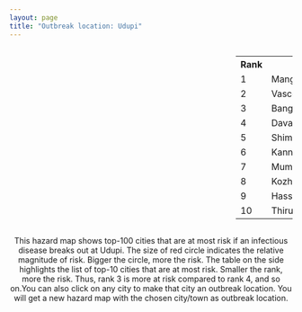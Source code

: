 ```yaml
---
layout: page
title: "Outbreak location: Udupi"
---
```

<div style="width: 100%; overflow: auto;">
<div style="width: 75%; float: left;">
<div id="mapid">
<script src="https://buda-magenta.github.io/hazard_map/load_map.js"></script>

<script>
var marker_outbreak = L.marker([13.341917, 74.747323],{"autoPan": true}).addTo(map); marker_outbreak.bindTooltip("Udupi").openTooltip();

var circle_1 = L.circle([12.869810, 74.843008], {"pane": "markerPane", "color": "red", "fill": true, "fillOpacity": 0.2, "fillRule": "evenodd", "lineCap": "round", "lineJoin": "round", "opacity": 1.0, "radius": 106368, "stroke": true, "weight": 3}).addTo(map);
circle_1.bindTooltip("Mangalore<br>rank: 1<br>hazard index: 0.106369")
circle_1.bindPopup('<a href="https://buda-magenta.github.io/hazard_map/Mangalore">Mangalore</a>')

var circle_2 = L.circle([15.398403, 73.812918], {"pane": "markerPane", "color": "red", "fill": true, "fillOpacity": 0.2, "fillRule": "evenodd", "lineCap": "round", "lineJoin": "round", "opacity": 1.0, "radius": 92304, "stroke": true, "weight": 3}).addTo(map);
circle_2.bindTooltip("Vasco Da Gama<br>rank: 2<br>hazard index: 0.092305")
circle_2.bindPopup('<a href="https://buda-magenta.github.io/hazard_map/Vasco_Da_Gama">Vasco Da Gama</a>')

var circle_3 = L.circle([12.979120, 77.591300], {"pane": "markerPane", "color": "red", "fill": true, "fillOpacity": 0.2, "fillRule": "evenodd", "lineCap": "round", "lineJoin": "round", "opacity": 1.0, "radius": 37583, "stroke": true, "weight": 3}).addTo(map);
circle_3.bindTooltip("Bangalore<br>rank: 3<br>hazard index: 0.037583")
circle_3.bindPopup('<a href="https://buda-magenta.github.io/hazard_map/Bangalore">Bangalore</a>')

var circle_4 = L.circle([14.466127, 75.920636], {"pane": "markerPane", "color": "red", "fill": true, "fillOpacity": 0.2, "fillRule": "evenodd", "lineCap": "round", "lineJoin": "round", "opacity": 1.0, "radius": 29914, "stroke": true, "weight": 3}).addTo(map);
circle_4.bindTooltip("Davanagere<br>rank: 4<br>hazard index: 0.029915")
circle_4.bindPopup('<a href="https://buda-magenta.github.io/hazard_map/Davanagere">Davanagere</a>')

var circle_5 = L.circle([13.932609, 75.574978], {"pane": "markerPane", "color": "red", "fill": true, "fillOpacity": 0.2, "fillRule": "evenodd", "lineCap": "round", "lineJoin": "round", "opacity": 1.0, "radius": 22166, "stroke": true, "weight": 3}).addTo(map);
circle_5.bindTooltip("Shimoga<br>rank: 5<br>hazard index: 0.022167")
circle_5.bindPopup('<a href="https://buda-magenta.github.io/hazard_map/Shimoga">Shimoga</a>')

var circle_6 = L.circle([11.876225, 75.373804], {"pane": "markerPane", "color": "red", "fill": true, "fillOpacity": 0.2, "fillRule": "evenodd", "lineCap": "round", "lineJoin": "round", "opacity": 1.0, "radius": 15949, "stroke": true, "weight": 3}).addTo(map);
circle_6.bindTooltip("Kannur<br>rank: 6<br>hazard index: 0.015950")
circle_6.bindPopup('<a href="https://buda-magenta.github.io/hazard_map/Kannur">Kannur</a>')

var circle_7 = L.circle([19.075990, 72.877393], {"pane": "markerPane", "color": "red", "fill": true, "fillOpacity": 0.2, "fillRule": "evenodd", "lineCap": "round", "lineJoin": "round", "opacity": 1.0, "radius": 12762, "stroke": true, "weight": 3}).addTo(map);
circle_7.bindTooltip("Mumbai<br>rank: 7<br>hazard index: 0.012762")
circle_7.bindPopup('<a href="https://buda-magenta.github.io/hazard_map/Mumbai">Mumbai</a>')

var circle_8 = L.circle([11.258608, 75.778874], {"pane": "markerPane", "color": "red", "fill": true, "fillOpacity": 0.2, "fillRule": "evenodd", "lineCap": "round", "lineJoin": "round", "opacity": 1.0, "radius": 10168, "stroke": true, "weight": 3}).addTo(map);
circle_8.bindTooltip("Kozhikode<br>rank: 8<br>hazard index: 0.010168")
circle_8.bindPopup('<a href="https://buda-magenta.github.io/hazard_map/Kozhikode">Kozhikode</a>')

var circle_9 = L.circle([13.007082, 76.099270], {"pane": "markerPane", "color": "red", "fill": true, "fillOpacity": 0.2, "fillRule": "evenodd", "lineCap": "round", "lineJoin": "round", "opacity": 1.0, "radius": 9789, "stroke": true, "weight": 3}).addTo(map);
circle_9.bindTooltip("Hassan<br>rank: 9<br>hazard index: 0.009790")
circle_9.bindPopup('<a href="https://buda-magenta.github.io/hazard_map/Hassan">Hassan</a>')

var circle_10 = L.circle([8.576971, 77.050125], {"pane": "markerPane", "color": "red", "fill": true, "fillOpacity": 0.2, "fillRule": "evenodd", "lineCap": "round", "lineJoin": "round", "opacity": 1.0, "radius": 9612, "stroke": true, "weight": 3}).addTo(map);
circle_10.bindTooltip("Thiruvananthapuram<br>rank: 10<br>hazard index: 0.009612")
circle_10.bindPopup('<a href="https://buda-magenta.github.io/hazard_map/Thiruvananthapuram">Thiruvananthapuram</a>')

var circle_11 = L.circle([10.525626, 76.213254], {"pane": "markerPane", "color": "red", "fill": true, "fillOpacity": 0.2, "fillRule": "evenodd", "lineCap": "round", "lineJoin": "round", "opacity": 1.0, "radius": 7316, "stroke": true, "weight": 3}).addTo(map);
circle_11.bindTooltip("Thrissur<br>rank: 11<br>hazard index: 0.007316")
circle_11.bindPopup('<a href="https://buda-magenta.github.io/hazard_map/Thrissur">Thrissur</a>')

var circle_12 = L.circle([28.651718, 77.221939], {"pane": "markerPane", "color": "red", "fill": true, "fillOpacity": 0.2, "fillRule": "evenodd", "lineCap": "round", "lineJoin": "round", "opacity": 1.0, "radius": 5145, "stroke": true, "weight": 3}).addTo(map);
circle_12.bindTooltip("Delhi<br>rank: 12<br>hazard index: 0.005145")
circle_12.bindPopup('<a href="https://buda-magenta.github.io/hazard_map/Delhi">Delhi</a>')

var circle_13 = L.circle([13.340077, 77.100621], {"pane": "markerPane", "color": "red", "fill": true, "fillOpacity": 0.2, "fillRule": "evenodd", "lineCap": "round", "lineJoin": "round", "opacity": 1.0, "radius": 4982, "stroke": true, "weight": 3}).addTo(map);
circle_13.bindTooltip("Tumkur<br>rank: 13<br>hazard index: 0.004983")
circle_13.bindPopup('<a href="https://buda-magenta.github.io/hazard_map/Tumkur">Tumkur</a>')

var circle_14 = L.circle([8.887951, 76.595501], {"pane": "markerPane", "color": "red", "fill": true, "fillOpacity": 0.2, "fillRule": "evenodd", "lineCap": "round", "lineJoin": "round", "opacity": 1.0, "radius": 4458, "stroke": true, "weight": 3}).addTo(map);
circle_14.bindTooltip("Kollam<br>rank: 14<br>hazard index: 0.004459")
circle_14.bindPopup('<a href="https://buda-magenta.github.io/hazard_map/Kollam">Kollam</a>')

var circle_15 = L.circle([13.318014, 75.773874], {"pane": "markerPane", "color": "red", "fill": true, "fillOpacity": 0.2, "fillRule": "evenodd", "lineCap": "round", "lineJoin": "round", "opacity": 1.0, "radius": 4046, "stroke": true, "weight": 3}).addTo(map);
circle_15.bindTooltip("Chikmagalur<br>rank: 15<br>hazard index: 0.004046")
circle_15.bindPopup('<a href="https://buda-magenta.github.io/hazard_map/Chikmagalur">Chikmagalur</a>')

var circle_16 = L.circle([14.625888, 75.635724], {"pane": "markerPane", "color": "red", "fill": true, "fillOpacity": 0.2, "fillRule": "evenodd", "lineCap": "round", "lineJoin": "round", "opacity": 1.0, "radius": 3393, "stroke": true, "weight": 3}).addTo(map);
circle_16.bindTooltip("Ranibennur<br>rank: 16<br>hazard index: 0.003393")
circle_16.bindPopup('<a href="https://buda-magenta.github.io/hazard_map/Ranibennur">Ranibennur</a>')

var circle_17 = L.circle([13.083694, 80.270186], {"pane": "markerPane", "color": "red", "fill": true, "fillOpacity": 0.2, "fillRule": "evenodd", "lineCap": "round", "lineJoin": "round", "opacity": 1.0, "radius": 2864, "stroke": true, "weight": 3}).addTo(map);
circle_17.bindTooltip("Chennai<br>rank: 17<br>hazard index: 0.002864")
circle_17.bindPopup('<a href="https://buda-magenta.github.io/hazard_map/Chennai">Chennai</a>')

var circle_18 = L.circle([17.166667, 77.083333], {"pane": "markerPane", "color": "red", "fill": true, "fillOpacity": 0.2, "fillRule": "evenodd", "lineCap": "round", "lineJoin": "round", "opacity": 1.0, "radius": 2271, "stroke": true, "weight": 3}).addTo(map);
circle_18.bindTooltip("Gulbarga<br>rank: 18<br>hazard index: 0.002272")
circle_18.bindPopup('<a href="https://buda-magenta.github.io/hazard_map/Gulbarga">Gulbarga</a>')

var circle_19 = L.circle([15.351838, 75.137985], {"pane": "markerPane", "color": "red", "fill": true, "fillOpacity": 0.2, "fillRule": "evenodd", "lineCap": "round", "lineJoin": "round", "opacity": 1.0, "radius": 2219, "stroke": true, "weight": 3}).addTo(map);
circle_19.bindTooltip("Hubli<br>rank: 19<br>hazard index: 0.002219")
circle_19.bindPopup('<a href="https://buda-magenta.github.io/hazard_map/Hubli">Hubli</a>')

var circle_20 = L.circle([12.305183, 76.655361], {"pane": "markerPane", "color": "red", "fill": true, "fillOpacity": 0.2, "fillRule": "evenodd", "lineCap": "round", "lineJoin": "round", "opacity": 1.0, "radius": 1766, "stroke": true, "weight": 3}).addTo(map);
circle_20.bindTooltip("Mysore<br>rank: 20<br>hazard index: 0.001767")
circle_20.bindPopup('<a href="https://buda-magenta.github.io/hazard_map/Mysore">Mysore</a>')

var circle_21 = L.circle([11.001812, 76.962843], {"pane": "markerPane", "color": "red", "fill": true, "fillOpacity": 0.2, "fillRule": "evenodd", "lineCap": "round", "lineJoin": "round", "opacity": 1.0, "radius": 1635, "stroke": true, "weight": 3}).addTo(map);
circle_21.bindTooltip("Coimbatore<br>rank: 21<br>hazard index: 0.001635")
circle_21.bindPopup('<a href="https://buda-magenta.github.io/hazard_map/Coimbatore">Coimbatore</a>')

var circle_22 = L.circle([9.500665, 76.412414], {"pane": "markerPane", "color": "red", "fill": true, "fillOpacity": 0.2, "fillRule": "evenodd", "lineCap": "round", "lineJoin": "round", "opacity": 1.0, "radius": 1619, "stroke": true, "weight": 3}).addTo(map);
circle_22.bindTooltip("Alappuzha<br>rank: 22<br>hazard index: 0.001619")
circle_22.bindPopup('<a href="https://buda-magenta.github.io/hazard_map/Alappuzha">Alappuzha</a>')

var circle_23 = L.circle([17.388786, 78.461065], {"pane": "markerPane", "color": "red", "fill": true, "fillOpacity": 0.2, "fillRule": "evenodd", "lineCap": "round", "lineJoin": "round", "opacity": 1.0, "radius": 1487, "stroke": true, "weight": 3}).addTo(map);
circle_23.bindTooltip("Hyderabad<br>rank: 23<br>hazard index: 0.001488")
circle_23.bindPopup('<a href="https://buda-magenta.github.io/hazard_map/Hyderabad">Hyderabad</a>')

var circle_24 = L.circle([15.426365, 75.630079], {"pane": "markerPane", "color": "red", "fill": true, "fillOpacity": 0.2, "fillRule": "evenodd", "lineCap": "round", "lineJoin": "round", "opacity": 1.0, "radius": 1096, "stroke": true, "weight": 3}).addTo(map);
circle_24.bindTooltip("Gadag<br>rank: 24<br>hazard index: 0.001097")
circle_24.bindPopup('<a href="https://buda-magenta.github.io/hazard_map/Gadag">Gadag</a>')

var circle_25 = L.circle([18.793568, 80.815939], {"pane": "markerPane", "color": "red", "fill": true, "fillOpacity": 0.2, "fillRule": "evenodd", "lineCap": "round", "lineJoin": "round", "opacity": 1.0, "radius": 1013, "stroke": true, "weight": 3}).addTo(map);
circle_25.bindTooltip("Bijapur<br>rank: 25<br>hazard index: 0.001014")
circle_25.bindPopup('<a href="https://buda-magenta.github.io/hazard_map/Bijapur">Bijapur</a>')

var circle_26 = L.circle([19.194329, 72.970178], {"pane": "markerPane", "color": "red", "fill": true, "fillOpacity": 0.2, "fillRule": "evenodd", "lineCap": "round", "lineJoin": "round", "opacity": 1.0, "radius": 997, "stroke": true, "weight": 3}).addTo(map);
circle_26.bindTooltip("Thane<br>rank: 26<br>hazard index: 0.000998")
circle_26.bindPopup('<a href="https://buda-magenta.github.io/hazard_map/Thane">Thane</a>')

var circle_27 = L.circle([23.021624, 72.579707], {"pane": "markerPane", "color": "red", "fill": true, "fillOpacity": 0.2, "fillRule": "evenodd", "lineCap": "round", "lineJoin": "round", "opacity": 1.0, "radius": 902, "stroke": true, "weight": 3}).addTo(map);
circle_27.bindTooltip("Ahmedabad<br>rank: 27<br>hazard index: 0.000903")
circle_27.bindPopup('<a href="https://buda-magenta.github.io/hazard_map/Ahmedabad">Ahmedabad</a>')

var circle_28 = L.circle([14.226644, 76.400512], {"pane": "markerPane", "color": "red", "fill": true, "fillOpacity": 0.2, "fillRule": "evenodd", "lineCap": "round", "lineJoin": "round", "opacity": 1.0, "radius": 883, "stroke": true, "weight": 3}).addTo(map);
circle_28.bindTooltip("Chitradurga<br>rank: 28<br>hazard index: 0.000883")
circle_28.bindPopup('<a href="https://buda-magenta.github.io/hazard_map/Chitradurga">Chitradurga</a>')

var circle_29 = L.circle([8.188047, 77.429049], {"pane": "markerPane", "color": "red", "fill": true, "fillOpacity": 0.2, "fillRule": "evenodd", "lineCap": "round", "lineJoin": "round", "opacity": 1.0, "radius": 723, "stroke": true, "weight": 3}).addTo(map);
circle_29.bindTooltip("Nagercoil<br>rank: 29<br>hazard index: 0.000724")
circle_29.bindPopup('<a href="https://buda-magenta.github.io/hazard_map/Nagercoil">Nagercoil</a>')

var circle_30 = L.circle([16.185317, 75.696792], {"pane": "markerPane", "color": "red", "fill": true, "fillOpacity": 0.2, "fillRule": "evenodd", "lineCap": "round", "lineJoin": "round", "opacity": 1.0, "radius": 711, "stroke": true, "weight": 3}).addTo(map);
circle_30.bindTooltip("Bagalkot<br>rank: 30<br>hazard index: 0.000711")
circle_30.bindPopup('<a href="https://buda-magenta.github.io/hazard_map/Bagalkot">Bagalkot</a>')

var circle_31 = L.circle([20.166670, 79.172114], {"pane": "markerPane", "color": "red", "fill": true, "fillOpacity": 0.2, "fillRule": "evenodd", "lineCap": "round", "lineJoin": "round", "opacity": 1.0, "radius": 632, "stroke": true, "weight": 3}).addTo(map);
circle_31.bindTooltip("Bhadravati<br>rank: 31<br>hazard index: 0.000633")
circle_31.bindPopup('<a href="https://buda-magenta.github.io/hazard_map/Bhadravati">Bhadravati</a>')

var circle_32 = L.circle([18.521428, 73.854454], {"pane": "markerPane", "color": "red", "fill": true, "fillOpacity": 0.2, "fillRule": "evenodd", "lineCap": "round", "lineJoin": "round", "opacity": 1.0, "radius": 601, "stroke": true, "weight": 3}).addTo(map);
circle_32.bindTooltip("Pune<br>rank: 32<br>hazard index: 0.000601")
circle_32.bindPopup('<a href="https://buda-magenta.github.io/hazard_map/Pune">Pune</a>')

var circle_33 = L.circle([11.664300, 78.146000], {"pane": "markerPane", "color": "red", "fill": true, "fillOpacity": 0.2, "fillRule": "evenodd", "lineCap": "round", "lineJoin": "round", "opacity": 1.0, "radius": 592, "stroke": true, "weight": 3}).addTo(map);
circle_33.bindTooltip("Salem<br>rank: 33<br>hazard index: 0.000593")
circle_33.bindPopup('<a href="https://buda-magenta.github.io/hazard_map/Salem">Salem</a>')

var circle_34 = L.circle([17.849907, 75.276320], {"pane": "markerPane", "color": "red", "fill": true, "fillOpacity": 0.2, "fillRule": "evenodd", "lineCap": "round", "lineJoin": "round", "opacity": 1.0, "radius": 586, "stroke": true, "weight": 3}).addTo(map);
circle_34.bindTooltip("Solapur<br>rank: 34<br>hazard index: 0.000586")
circle_34.bindPopup('<a href="https://buda-magenta.github.io/hazard_map/Solapur">Solapur</a>')

var circle_35 = L.circle([22.541418, 88.357691], {"pane": "markerPane", "color": "red", "fill": true, "fillOpacity": 0.2, "fillRule": "evenodd", "lineCap": "round", "lineJoin": "round", "opacity": 1.0, "radius": 511, "stroke": true, "weight": 3}).addTo(map);
circle_35.bindTooltip("Kolkata<br>rank: 35<br>hazard index: 0.000512")
circle_35.bindPopup('<a href="https://buda-magenta.github.io/hazard_map/Kolkata">Kolkata</a>')

var circle_36 = L.circle([12.955100, 78.269900], {"pane": "markerPane", "color": "red", "fill": true, "fillOpacity": 0.2, "fillRule": "evenodd", "lineCap": "round", "lineJoin": "round", "opacity": 1.0, "radius": 477, "stroke": true, "weight": 3}).addTo(map);
circle_36.bindTooltip("Robertson Pet<br>rank: 36<br>hazard index: 0.000478")
circle_36.bindPopup('<a href="https://buda-magenta.github.io/hazard_map/Robertson_Pet">Robertson Pet</a>')

var circle_37 = L.circle([22.720362, 75.868200], {"pane": "markerPane", "color": "red", "fill": true, "fillOpacity": 0.2, "fillRule": "evenodd", "lineCap": "round", "lineJoin": "round", "opacity": 1.0, "radius": 468, "stroke": true, "weight": 3}).addTo(map);
circle_37.bindTooltip("Indore<br>rank: 37<br>hazard index: 0.000468")
circle_37.bindPopup('<a href="https://buda-magenta.github.io/hazard_map/Indore">Indore</a>')

var circle_38 = L.circle([25.531031, 78.652689], {"pane": "markerPane", "color": "red", "fill": true, "fillOpacity": 0.2, "fillRule": "evenodd", "lineCap": "round", "lineJoin": "round", "opacity": 1.0, "radius": 385, "stroke": true, "weight": 3}).addTo(map);
circle_38.bindTooltip("Jhansi<br>rank: 38<br>hazard index: 0.000386")
circle_38.bindPopup('<a href="https://buda-magenta.github.io/hazard_map/Jhansi">Jhansi</a>')

var circle_39 = L.circle([15.143395, 76.919388], {"pane": "markerPane", "color": "red", "fill": true, "fillOpacity": 0.2, "fillRule": "evenodd", "lineCap": "round", "lineJoin": "round", "opacity": 1.0, "radius": 378, "stroke": true, "weight": 3}).addTo(map);
circle_39.bindTooltip("Bellary<br>rank: 39<br>hazard index: 0.000379")
circle_39.bindPopup('<a href="https://buda-magenta.github.io/hazard_map/Bellary">Bellary</a>')

var circle_40 = L.circle([11.101781, 77.345192], {"pane": "markerPane", "color": "red", "fill": true, "fillOpacity": 0.2, "fillRule": "evenodd", "lineCap": "round", "lineJoin": "round", "opacity": 1.0, "radius": 338, "stroke": true, "weight": 3}).addTo(map);
circle_40.bindTooltip("Tiruppur<br>rank: 40<br>hazard index: 0.000338")
circle_40.bindPopup('<a href="https://buda-magenta.github.io/hazard_map/Tiruppur">Tiruppur</a>')

var circle_41 = L.circle([12.732884, 77.830948], {"pane": "markerPane", "color": "red", "fill": true, "fillOpacity": 0.2, "fillRule": "evenodd", "lineCap": "round", "lineJoin": "round", "opacity": 1.0, "radius": 320, "stroke": true, "weight": 3}).addTo(map);
circle_41.bindTooltip("Hosur<br>rank: 41<br>hazard index: 0.000321")
circle_41.bindPopup('<a href="https://buda-magenta.github.io/hazard_map/Hosur">Hosur</a>')

var circle_42 = L.circle([21.170200, 72.831100], {"pane": "markerPane", "color": "red", "fill": true, "fillOpacity": 0.2, "fillRule": "evenodd", "lineCap": "round", "lineJoin": "round", "opacity": 1.0, "radius": 290, "stroke": true, "weight": 3}).addTo(map);
circle_42.bindTooltip("Surat<br>rank: 42<br>hazard index: 0.000290")
circle_42.bindPopup('<a href="https://buda-magenta.github.io/hazard_map/Surat">Surat</a>')

var circle_43 = L.circle([12.523889, 76.896196], {"pane": "markerPane", "color": "red", "fill": true, "fillOpacity": 0.2, "fillRule": "evenodd", "lineCap": "round", "lineJoin": "round", "opacity": 1.0, "radius": 262, "stroke": true, "weight": 3}).addTo(map);
circle_43.bindTooltip("Mandya<br>rank: 43<br>hazard index: 0.000263")
circle_43.bindPopup('<a href="https://buda-magenta.github.io/hazard_map/Mandya">Mandya</a>')

var circle_44 = L.circle([13.137000, 78.133961], {"pane": "markerPane", "color": "red", "fill": true, "fillOpacity": 0.2, "fillRule": "evenodd", "lineCap": "round", "lineJoin": "round", "opacity": 1.0, "radius": 246, "stroke": true, "weight": 3}).addTo(map);
circle_44.bindTooltip("Kolar<br>rank: 44<br>hazard index: 0.000246")
circle_44.bindPopup('<a href="https://buda-magenta.github.io/hazard_map/Kolar">Kolar</a>')

var circle_45 = L.circle([16.850253, 74.594888], {"pane": "markerPane", "color": "red", "fill": true, "fillOpacity": 0.2, "fillRule": "evenodd", "lineCap": "round", "lineJoin": "round", "opacity": 1.0, "radius": 245, "stroke": true, "weight": 3}).addTo(map);
circle_45.bindTooltip("Sangli<br>rank: 45<br>hazard index: 0.000245")
circle_45.bindPopup('<a href="https://buda-magenta.github.io/hazard_map/Sangli">Sangli</a>')

var circle_46 = L.circle([9.926115, 78.114098], {"pane": "markerPane", "color": "red", "fill": true, "fillOpacity": 0.2, "fillRule": "evenodd", "lineCap": "round", "lineJoin": "round", "opacity": 1.0, "radius": 245, "stroke": true, "weight": 3}).addTo(map);
circle_46.bindTooltip("Madurai<br>rank: 46<br>hazard index: 0.000245")
circle_46.bindPopup('<a href="https://buda-magenta.github.io/hazard_map/Madurai">Madurai</a>')

var circle_47 = L.circle([15.857267, 74.506934], {"pane": "markerPane", "color": "red", "fill": true, "fillOpacity": 0.2, "fillRule": "evenodd", "lineCap": "round", "lineJoin": "round", "opacity": 1.0, "radius": 238, "stroke": true, "weight": 3}).addTo(map);
circle_47.bindTooltip("Belgaum<br>rank: 47<br>hazard index: 0.000238")
circle_47.bindPopup('<a href="https://buda-magenta.github.io/hazard_map/Belgaum">Belgaum</a>')

var circle_48 = L.circle([15.266493, 76.387230], {"pane": "markerPane", "color": "red", "fill": true, "fillOpacity": 0.2, "fillRule": "evenodd", "lineCap": "round", "lineJoin": "round", "opacity": 1.0, "radius": 238, "stroke": true, "weight": 3}).addTo(map);
circle_48.bindTooltip("Hospet<br>rank: 48<br>hazard index: 0.000238")
circle_48.bindPopup('<a href="https://buda-magenta.github.io/hazard_map/Hospet">Hospet</a>')

var circle_49 = L.circle([16.702841, 74.240533], {"pane": "markerPane", "color": "red", "fill": true, "fillOpacity": 0.2, "fillRule": "evenodd", "lineCap": "round", "lineJoin": "round", "opacity": 1.0, "radius": 232, "stroke": true, "weight": 3}).addTo(map);
circle_49.bindTooltip("Kolhapur<br>rank: 49<br>hazard index: 0.000232")
circle_49.bindPopup('<a href="https://buda-magenta.github.io/hazard_map/Kolhapur">Kolhapur</a>')

var circle_50 = L.circle([10.804973, 78.687030], {"pane": "markerPane", "color": "red", "fill": true, "fillOpacity": 0.2, "fillRule": "evenodd", "lineCap": "round", "lineJoin": "round", "opacity": 1.0, "radius": 208, "stroke": true, "weight": 3}).addTo(map);
circle_50.bindTooltip("Tiruchirappalli<br>rank: 50<br>hazard index: 0.000209")
circle_50.bindPopup('<a href="https://buda-magenta.github.io/hazard_map/Tiruchirappalli">Tiruchirappalli</a>')

var circle_51 = L.circle([8.701220, 77.579269], {"pane": "markerPane", "color": "red", "fill": true, "fillOpacity": 0.2, "fillRule": "evenodd", "lineCap": "round", "lineJoin": "round", "opacity": 1.0, "radius": 203, "stroke": true, "weight": 3}).addTo(map);
circle_51.bindTooltip("Tirunelveli<br>rank: 51<br>hazard index: 0.000203")
circle_51.bindPopup('<a href="https://buda-magenta.github.io/hazard_map/Tirunelveli">Tirunelveli</a>')

var circle_52 = L.circle([10.787898, 76.474087], {"pane": "markerPane", "color": "red", "fill": true, "fillOpacity": 0.2, "fillRule": "evenodd", "lineCap": "round", "lineJoin": "round", "opacity": 1.0, "radius": 179, "stroke": true, "weight": 3}).addTo(map);
circle_52.bindTooltip("Palakkad<br>rank: 52<br>hazard index: 0.000179")
circle_52.bindPopup('<a href="https://buda-magenta.github.io/hazard_map/Palakkad">Palakkad</a>')

var circle_53 = L.circle([18.627929, 73.800983], {"pane": "markerPane", "color": "red", "fill": true, "fillOpacity": 0.2, "fillRule": "evenodd", "lineCap": "round", "lineJoin": "round", "opacity": 1.0, "radius": 178, "stroke": true, "weight": 3}).addTo(map);
circle_53.bindTooltip("Pimpri Chinchwad<br>rank: 53<br>hazard index: 0.000179")
circle_53.bindPopup('<a href="https://buda-magenta.github.io/hazard_map/Pimpri_Chinchwad">Pimpri Chinchwad</a>')

var circle_54 = L.circle([9.931308, 76.267414], {"pane": "markerPane", "color": "red", "fill": true, "fillOpacity": 0.2, "fillRule": "evenodd", "lineCap": "round", "lineJoin": "round", "opacity": 1.0, "radius": 176, "stroke": true, "weight": 3}).addTo(map);
circle_54.bindTooltip("Kochi<br>rank: 54<br>hazard index: 0.000176")
circle_54.bindPopup('<a href="https://buda-magenta.github.io/hazard_map/Kochi">Kochi</a>')

var circle_55 = L.circle([20.011247, 73.790236], {"pane": "markerPane", "color": "red", "fill": true, "fillOpacity": 0.2, "fillRule": "evenodd", "lineCap": "round", "lineJoin": "round", "opacity": 1.0, "radius": 175, "stroke": true, "weight": 3}).addTo(map);
circle_55.bindTooltip("Nashik<br>rank: 55<br>hazard index: 0.000175")
circle_55.bindPopup('<a href="https://buda-magenta.github.io/hazard_map/Nashik">Nashik</a>')

var circle_56 = L.circle([15.631900, 77.275900], {"pane": "markerPane", "color": "red", "fill": true, "fillOpacity": 0.2, "fillRule": "evenodd", "lineCap": "round", "lineJoin": "round", "opacity": 1.0, "radius": 171, "stroke": true, "weight": 3}).addTo(map);
circle_56.bindTooltip("Adoni<br>rank: 56<br>hazard index: 0.000172")
circle_56.bindPopup('<a href="https://buda-magenta.github.io/hazard_map/Adoni">Adoni</a>')

var circle_57 = L.circle([16.508759, 80.618510], {"pane": "markerPane", "color": "red", "fill": true, "fillOpacity": 0.2, "fillRule": "evenodd", "lineCap": "round", "lineJoin": "round", "opacity": 1.0, "radius": 168, "stroke": true, "weight": 3}).addTo(map);
circle_57.bindTooltip("Vijayawada<br>rank: 57<br>hazard index: 0.000169")
circle_57.bindPopup('<a href="https://buda-magenta.github.io/hazard_map/Vijayawada">Vijayawada</a>')

var circle_58 = L.circle([17.723128, 83.301284], {"pane": "markerPane", "color": "red", "fill": true, "fillOpacity": 0.2, "fillRule": "evenodd", "lineCap": "round", "lineJoin": "round", "opacity": 1.0, "radius": 167, "stroke": true, "weight": 3}).addTo(map);
circle_58.bindTooltip("Visakhapatnam<br>rank: 58<br>hazard index: 0.000167")
circle_58.bindPopup('<a href="https://buda-magenta.github.io/hazard_map/Visakhapatnam">Visakhapatnam</a>')

var circle_59 = L.circle([14.654623, 77.556260], {"pane": "markerPane", "color": "red", "fill": true, "fillOpacity": 0.2, "fillRule": "evenodd", "lineCap": "round", "lineJoin": "round", "opacity": 1.0, "radius": 163, "stroke": true, "weight": 3}).addTo(map);
circle_59.bindTooltip("Anantapur<br>rank: 59<br>hazard index: 0.000163")
circle_59.bindPopup('<a href="https://buda-magenta.github.io/hazard_map/Anantapur">Anantapur</a>')

var circle_60 = L.circle([19.439885, 72.880383], {"pane": "markerPane", "color": "red", "fill": true, "fillOpacity": 0.2, "fillRule": "evenodd", "lineCap": "round", "lineJoin": "round", "opacity": 1.0, "radius": 153, "stroke": true, "weight": 3}).addTo(map);
circle_60.bindTooltip("Vasai<br>rank: 60<br>hazard index: 0.000154")
circle_60.bindPopup('<a href="https://buda-magenta.github.io/hazard_map/Vasai">Vasai</a>')

var circle_61 = L.circle([20.266777, 85.843559], {"pane": "markerPane", "color": "red", "fill": true, "fillOpacity": 0.2, "fillRule": "evenodd", "lineCap": "round", "lineJoin": "round", "opacity": 1.0, "radius": 150, "stroke": true, "weight": 3}).addTo(map);
circle_61.bindTooltip("Bhubaneswar<br>rank: 61<br>hazard index: 0.000150")
circle_61.bindPopup('<a href="https://buda-magenta.github.io/hazard_map/Bhubaneswar">Bhubaneswar</a>')

var circle_62 = L.circle([15.119651, 77.455290], {"pane": "markerPane", "color": "red", "fill": true, "fillOpacity": 0.2, "fillRule": "evenodd", "lineCap": "round", "lineJoin": "round", "opacity": 1.0, "radius": 126, "stroke": true, "weight": 3}).addTo(map);
circle_62.bindTooltip("Guntakal<br>rank: 62<br>hazard index: 0.000126")
circle_62.bindPopup('<a href="https://buda-magenta.github.io/hazard_map/Guntakal">Guntakal</a>')

var circle_63 = L.circle([26.838100, 80.934600], {"pane": "markerPane", "color": "red", "fill": true, "fillOpacity": 0.2, "fillRule": "evenodd", "lineCap": "round", "lineJoin": "round", "opacity": 1.0, "radius": 122, "stroke": true, "weight": 3}).addTo(map);
circle_63.bindTooltip("Lucknow<br>rank: 63<br>hazard index: 0.000122")
circle_63.bindPopup('<a href="https://buda-magenta.github.io/hazard_map/Lucknow">Lucknow</a>')

var circle_64 = L.circle([16.695935, 74.455575], {"pane": "markerPane", "color": "red", "fill": true, "fillOpacity": 0.2, "fillRule": "evenodd", "lineCap": "round", "lineJoin": "round", "opacity": 1.0, "radius": 121, "stroke": true, "weight": 3}).addTo(map);
circle_64.bindTooltip("Ichalkaranji<br>rank: 64<br>hazard index: 0.000122")
circle_64.bindPopup('<a href="https://buda-magenta.github.io/hazard_map/Ichalkaranji">Ichalkaranji</a>')

var circle_65 = L.circle([11.369204, 77.676627], {"pane": "markerPane", "color": "red", "fill": true, "fillOpacity": 0.2, "fillRule": "evenodd", "lineCap": "round", "lineJoin": "round", "opacity": 1.0, "radius": 119, "stroke": true, "weight": 3}).addTo(map);
circle_65.bindTooltip("Erode<br>rank: 65<br>hazard index: 0.000119")
circle_65.bindPopup('<a href="https://buda-magenta.github.io/hazard_map/Erode">Erode</a>')

var circle_66 = L.circle([23.258486, 77.401989], {"pane": "markerPane", "color": "red", "fill": true, "fillOpacity": 0.2, "fillRule": "evenodd", "lineCap": "round", "lineJoin": "round", "opacity": 1.0, "radius": 116, "stroke": true, "weight": 3}).addTo(map);
circle_66.bindTooltip("Bhopal<br>rank: 66<br>hazard index: 0.000116")
circle_66.bindPopup('<a href="https://buda-magenta.github.io/hazard_map/Bhopal">Bhopal</a>')

var circle_67 = L.circle([19.261944, 73.194760], {"pane": "markerPane", "color": "red", "fill": true, "fillOpacity": 0.2, "fillRule": "evenodd", "lineCap": "round", "lineJoin": "round", "opacity": 1.0, "radius": 112, "stroke": true, "weight": 3}).addTo(map);
circle_67.bindTooltip("Ulhas Nagar<br>rank: 67<br>hazard index: 0.000113")
circle_67.bindPopup('<a href="https://buda-magenta.github.io/hazard_map/Ulhas_Nagar">Ulhas Nagar</a>')

var circle_68 = L.circle([13.826383, 77.493772], {"pane": "markerPane", "color": "red", "fill": true, "fillOpacity": 0.2, "fillRule": "evenodd", "lineCap": "round", "lineJoin": "round", "opacity": 1.0, "radius": 110, "stroke": true, "weight": 3}).addTo(map);
circle_68.bindTooltip("Hindupur<br>rank: 68<br>hazard index: 0.000110")
circle_68.bindPopup('<a href="https://buda-magenta.github.io/hazard_map/Hindupur">Hindupur</a>')

var circle_69 = L.circle([27.175255, 78.009816], {"pane": "markerPane", "color": "red", "fill": true, "fillOpacity": 0.2, "fillRule": "evenodd", "lineCap": "round", "lineJoin": "round", "opacity": 1.0, "radius": 101, "stroke": true, "weight": 3}).addTo(map);
circle_69.bindTooltip("Agra<br>rank: 69<br>hazard index: 0.000102")
circle_69.bindPopup('<a href="https://buda-magenta.github.io/hazard_map/Agra">Agra</a>')

var circle_70 = L.circle([21.149813, 79.082056], {"pane": "markerPane", "color": "red", "fill": true, "fillOpacity": 0.2, "fillRule": "evenodd", "lineCap": "round", "lineJoin": "round", "opacity": 1.0, "radius": 99, "stroke": true, "weight": 3}).addTo(map);
circle_70.bindTooltip("Nagpur<br>rank: 70<br>hazard index: 0.000100")
circle_70.bindPopup('<a href="https://buda-magenta.github.io/hazard_map/Nagpur">Nagpur</a>')

var circle_71 = L.circle([26.460914, 80.321759], {"pane": "markerPane", "color": "red", "fill": true, "fillOpacity": 0.2, "fillRule": "evenodd", "lineCap": "round", "lineJoin": "round", "opacity": 1.0, "radius": 98, "stroke": true, "weight": 3}).addTo(map);
circle_71.bindTooltip("Kanpur<br>rank: 71<br>hazard index: 0.000098")
circle_71.bindPopup('<a href="https://buda-magenta.github.io/hazard_map/Kanpur">Kanpur</a>')

var circle_72 = L.circle([14.422347, 77.720069], {"pane": "markerPane", "color": "red", "fill": true, "fillOpacity": 0.2, "fillRule": "evenodd", "lineCap": "round", "lineJoin": "round", "opacity": 1.0, "radius": 97, "stroke": true, "weight": 3}).addTo(map);
circle_72.bindTooltip("Dharmavaram<br>rank: 72<br>hazard index: 0.000097")
circle_72.bindPopup('<a href="https://buda-magenta.github.io/hazard_map/Dharmavaram">Dharmavaram</a>')

var circle_73 = L.circle([15.431506, 76.532774], {"pane": "markerPane", "color": "red", "fill": true, "fillOpacity": 0.2, "fillRule": "evenodd", "lineCap": "round", "lineJoin": "round", "opacity": 1.0, "radius": 90, "stroke": true, "weight": 3}).addTo(map);
circle_73.bindTooltip("Gangawati<br>rank: 73<br>hazard index: 0.000091")
circle_73.bindPopup('<a href="https://buda-magenta.github.io/hazard_map/Gangawati">Gangawati</a>')

var circle_74 = L.circle([26.915458, 75.818982], {"pane": "markerPane", "color": "red", "fill": true, "fillOpacity": 0.2, "fillRule": "evenodd", "lineCap": "round", "lineJoin": "round", "opacity": 1.0, "radius": 87, "stroke": true, "weight": 3}).addTo(map);
circle_74.bindTooltip("Jaipur<br>rank: 74<br>hazard index: 0.000088")
circle_74.bindPopup('<a href="https://buda-magenta.github.io/hazard_map/Jaipur">Jaipur</a>')

var circle_75 = L.circle([22.297314, 73.194257], {"pane": "markerPane", "color": "red", "fill": true, "fillOpacity": 0.2, "fillRule": "evenodd", "lineCap": "round", "lineJoin": "round", "opacity": 1.0, "radius": 83, "stroke": true, "weight": 3}).addTo(map);
circle_75.bindTooltip("Vadodara<br>rank: 75<br>hazard index: 0.000084")
circle_75.bindPopup('<a href="https://buda-magenta.github.io/hazard_map/Vadodara">Vadodara</a>')

var circle_76 = L.circle([13.160105, 79.155551], {"pane": "markerPane", "color": "red", "fill": true, "fillOpacity": 0.2, "fillRule": "evenodd", "lineCap": "round", "lineJoin": "round", "opacity": 1.0, "radius": 83, "stroke": true, "weight": 3}).addTo(map);
circle_76.bindTooltip("Chittoor<br>rank: 76<br>hazard index: 0.000084")
circle_76.bindPopup('<a href="https://buda-magenta.github.io/hazard_map/Chittoor">Chittoor</a>')

var circle_77 = L.circle([26.180598, 91.753943], {"pane": "markerPane", "color": "red", "fill": true, "fillOpacity": 0.2, "fillRule": "evenodd", "lineCap": "round", "lineJoin": "round", "opacity": 1.0, "radius": 79, "stroke": true, "weight": 3}).addTo(map);
circle_77.bindTooltip("Guwahati<br>rank: 77<br>hazard index: 0.000080")
circle_77.bindPopup('<a href="https://buda-magenta.github.io/hazard_map/Guwahati">Guwahati</a>')

var circle_78 = L.circle([20.432402, 73.141172], {"pane": "markerPane", "color": "red", "fill": true, "fillOpacity": 0.2, "fillRule": "evenodd", "lineCap": "round", "lineJoin": "round", "opacity": 1.0, "radius": 79, "stroke": true, "weight": 3}).addTo(map);
circle_78.bindTooltip("Valsad<br>rank: 78<br>hazard index: 0.000080")
circle_78.bindPopup('<a href="https://buda-magenta.github.io/hazard_map/Valsad">Valsad</a>')

var circle_79 = L.circle([25.609324, 85.123525], {"pane": "markerPane", "color": "red", "fill": true, "fillOpacity": 0.2, "fillRule": "evenodd", "lineCap": "round", "lineJoin": "round", "opacity": 1.0, "radius": 79, "stroke": true, "weight": 3}).addTo(map);
circle_79.bindTooltip("Patna<br>rank: 79<br>hazard index: 0.000080")
circle_79.bindPopup('<a href="https://buda-magenta.github.io/hazard_map/Patna">Patna</a>')

var circle_80 = L.circle([19.295200, 72.854400], {"pane": "markerPane", "color": "red", "fill": true, "fillOpacity": 0.2, "fillRule": "evenodd", "lineCap": "round", "lineJoin": "round", "opacity": 1.0, "radius": 77, "stroke": true, "weight": 3}).addTo(map);
circle_80.bindTooltip("Mira-Bhayandar<br>rank: 80<br>hazard index: 0.000077")
circle_80.bindPopup('<a href="https://buda-magenta.github.io/hazard_map/Mira-Bhayandar">Mira-Bhayandar</a>')

var circle_81 = L.circle([12.794811, 79.000641], {"pane": "markerPane", "color": "red", "fill": true, "fillOpacity": 0.2, "fillRule": "evenodd", "lineCap": "round", "lineJoin": "round", "opacity": 1.0, "radius": 76, "stroke": true, "weight": 3}).addTo(map);
circle_81.bindTooltip("Vellore<br>rank: 81<br>hazard index: 0.000077")
circle_81.bindPopup('<a href="https://buda-magenta.github.io/hazard_map/Vellore">Vellore</a>')

var circle_82 = L.circle([28.428262, 77.002700], {"pane": "markerPane", "color": "red", "fill": true, "fillOpacity": 0.2, "fillRule": "evenodd", "lineCap": "round", "lineJoin": "round", "opacity": 1.0, "radius": 72, "stroke": true, "weight": 3}).addTo(map);
circle_82.bindTooltip("Gurgaon<br>rank: 82<br>hazard index: 0.000073")
circle_82.bindPopup('<a href="https://buda-magenta.github.io/hazard_map/Gurgaon">Gurgaon</a>')

var circle_83 = L.circle([13.573260, 78.479146], {"pane": "markerPane", "color": "red", "fill": true, "fillOpacity": 0.2, "fillRule": "evenodd", "lineCap": "round", "lineJoin": "round", "opacity": 1.0, "radius": 70, "stroke": true, "weight": 3}).addTo(map);
circle_83.bindTooltip("Madanapalle<br>rank: 83<br>hazard index: 0.000070")
circle_83.bindPopup('<a href="https://buda-magenta.github.io/hazard_map/Madanapalle">Madanapalle</a>')

var circle_84 = L.circle([26.203725, 78.157363], {"pane": "markerPane", "color": "red", "fill": true, "fillOpacity": 0.2, "fillRule": "evenodd", "lineCap": "round", "lineJoin": "round", "opacity": 1.0, "radius": 68, "stroke": true, "weight": 3}).addTo(map);
circle_84.bindTooltip("Gwalior<br>rank: 84<br>hazard index: 0.000068")
circle_84.bindPopup('<a href="https://buda-magenta.github.io/hazard_map/Gwalior">Gwalior</a>')

var circle_85 = L.circle([28.402979, 77.310384], {"pane": "markerPane", "color": "red", "fill": true, "fillOpacity": 0.2, "fillRule": "evenodd", "lineCap": "round", "lineJoin": "round", "opacity": 1.0, "radius": 66, "stroke": true, "weight": 3}).addTo(map);
circle_85.bindTooltip("Faridabad<br>rank: 85<br>hazard index: 0.000067")
circle_85.bindPopup('<a href="https://buda-magenta.github.io/hazard_map/Faridabad">Faridabad</a>')

var circle_86 = L.circle([17.636129, 74.298278], {"pane": "markerPane", "color": "red", "fill": true, "fillOpacity": 0.2, "fillRule": "evenodd", "lineCap": "round", "lineJoin": "round", "opacity": 1.0, "radius": 66, "stroke": true, "weight": 3}).addTo(map);
circle_86.bindTooltip("Satara<br>rank: 86<br>hazard index: 0.000066")
circle_86.bindPopup('<a href="https://buda-magenta.github.io/hazard_map/Satara">Satara</a>')

var circle_87 = L.circle([19.143607, 73.295535], {"pane": "markerPane", "color": "red", "fill": true, "fillOpacity": 0.2, "fillRule": "evenodd", "lineCap": "round", "lineJoin": "round", "opacity": 1.0, "radius": 65, "stroke": true, "weight": 3}).addTo(map);
circle_87.bindTooltip("Ambarnath<br>rank: 87<br>hazard index: 0.000065")
circle_87.bindPopup('<a href="https://buda-magenta.github.io/hazard_map/Ambarnath">Ambarnath</a>')

var circle_88 = L.circle([12.792907, 78.699917], {"pane": "markerPane", "color": "red", "fill": true, "fillOpacity": 0.2, "fillRule": "evenodd", "lineCap": "round", "lineJoin": "round", "opacity": 1.0, "radius": 64, "stroke": true, "weight": 3}).addTo(map);
circle_88.bindTooltip("Ambur<br>rank: 88<br>hazard index: 0.000064")
circle_88.bindPopup('<a href="https://buda-magenta.github.io/hazard_map/Ambur">Ambur</a>')

var circle_89 = L.circle([13.631637, 79.423171], {"pane": "markerPane", "color": "red", "fill": true, "fillOpacity": 0.2, "fillRule": "evenodd", "lineCap": "round", "lineJoin": "round", "opacity": 1.0, "radius": 64, "stroke": true, "weight": 3}).addTo(map);
circle_89.bindTooltip("Tirupati<br>rank: 89<br>hazard index: 0.000064")
circle_89.bindPopup('<a href="https://buda-magenta.github.io/hazard_map/Tirupati">Tirupati</a>')

var circle_90 = L.circle([17.980609, 79.598212], {"pane": "markerPane", "color": "red", "fill": true, "fillOpacity": 0.2, "fillRule": "evenodd", "lineCap": "round", "lineJoin": "round", "opacity": 1.0, "radius": 63, "stroke": true, "weight": 3}).addTo(map);
circle_90.bindTooltip("Warangal<br>rank: 90<br>hazard index: 0.000064")
circle_90.bindPopup('<a href="https://buda-magenta.github.io/hazard_map/Warangal">Warangal</a>')

var circle_91 = L.circle([18.351469, 76.755121], {"pane": "markerPane", "color": "red", "fill": true, "fillOpacity": 0.2, "fillRule": "evenodd", "lineCap": "round", "lineJoin": "round", "opacity": 1.0, "radius": 63, "stroke": true, "weight": 3}).addTo(map);
circle_91.bindTooltip("Latur<br>rank: 91<br>hazard index: 0.000063")
circle_91.bindPopup('<a href="https://buda-magenta.github.io/hazard_map/Latur">Latur</a>')

var circle_92 = L.circle([19.362531, 73.078475], {"pane": "markerPane", "color": "red", "fill": true, "fillOpacity": 0.2, "fillRule": "evenodd", "lineCap": "round", "lineJoin": "round", "opacity": 1.0, "radius": 61, "stroke": true, "weight": 3}).addTo(map);
circle_92.bindTooltip("Bhiwandi<br>rank: 92<br>hazard index: 0.000062")
circle_92.bindPopup('<a href="https://buda-magenta.github.io/hazard_map/Bhiwandi">Bhiwandi</a>')

var circle_93 = L.circle([23.370035, 85.325013], {"pane": "markerPane", "color": "red", "fill": true, "fillOpacity": 0.2, "fillRule": "evenodd", "lineCap": "round", "lineJoin": "round", "opacity": 1.0, "radius": 59, "stroke": true, "weight": 3}).addTo(map);
circle_93.bindTooltip("Ranchi<br>rank: 93<br>hazard index: 0.000060")
circle_93.bindPopup('<a href="https://buda-magenta.github.io/hazard_map/Ranchi">Ranchi</a>')

var circle_94 = L.circle([12.227213, 79.070156], {"pane": "markerPane", "color": "red", "fill": true, "fillOpacity": 0.2, "fillRule": "evenodd", "lineCap": "round", "lineJoin": "round", "opacity": 1.0, "radius": 53, "stroke": true, "weight": 3}).addTo(map);
circle_94.bindTooltip("Tiruvannamalai<br>rank: 94<br>hazard index: 0.000053")
circle_94.bindPopup('<a href="https://buda-magenta.github.io/hazard_map/Tiruvannamalai">Tiruvannamalai</a>')

var circle_95 = L.circle([28.901090, 76.580194], {"pane": "markerPane", "color": "red", "fill": true, "fillOpacity": 0.2, "fillRule": "evenodd", "lineCap": "round", "lineJoin": "round", "opacity": 1.0, "radius": 52, "stroke": true, "weight": 3}).addTo(map);
circle_95.bindTooltip("Rohtak<br>rank: 95<br>hazard index: 0.000053")
circle_95.bindPopup('<a href="https://buda-magenta.github.io/hazard_map/Rohtak">Rohtak</a>')

var circle_96 = L.circle([30.909016, 75.851601], {"pane": "markerPane", "color": "red", "fill": true, "fillOpacity": 0.2, "fillRule": "evenodd", "lineCap": "round", "lineJoin": "round", "opacity": 1.0, "radius": 46, "stroke": true, "weight": 3}).addTo(map);
circle_96.bindTooltip("Ludhiana<br>rank: 96<br>hazard index: 0.000046")
circle_96.bindPopup('<a href="https://buda-magenta.github.io/hazard_map/Ludhiana">Ludhiana</a>')

var circle_97 = L.circle([28.863842, 78.805778], {"pane": "markerPane", "color": "red", "fill": true, "fillOpacity": 0.2, "fillRule": "evenodd", "lineCap": "round", "lineJoin": "round", "opacity": 1.0, "radius": 46, "stroke": true, "weight": 3}).addTo(map);
circle_97.bindTooltip("Moradabad<br>rank: 97<br>hazard index: 0.000046")
circle_97.bindPopup('<a href="https://buda-magenta.github.io/hazard_map/Moradabad">Moradabad</a>')

var circle_98 = L.circle([29.000653, 77.768229], {"pane": "markerPane", "color": "red", "fill": true, "fillOpacity": 0.2, "fillRule": "evenodd", "lineCap": "round", "lineJoin": "round", "opacity": 1.0, "radius": 44, "stroke": true, "weight": 3}).addTo(map);
circle_98.bindTooltip("Meerut<br>rank: 98<br>hazard index: 0.000045")
circle_98.bindPopup('<a href="https://buda-magenta.github.io/hazard_map/Meerut">Meerut</a>')

var circle_99 = L.circle([21.237947, 81.633683], {"pane": "markerPane", "color": "red", "fill": true, "fillOpacity": 0.2, "fillRule": "evenodd", "lineCap": "round", "lineJoin": "round", "opacity": 1.0, "radius": 44, "stroke": true, "weight": 3}).addTo(map);
circle_99.bindTooltip("Raipur<br>rank: 99<br>hazard index: 0.000044")
circle_99.bindPopup('<a href="https://buda-magenta.github.io/hazard_map/Raipur">Raipur</a>')

var circle_100 = L.circle([13.125476, 80.094090], {"pane": "markerPane", "color": "red", "fill": true, "fillOpacity": 0.2, "fillRule": "evenodd", "lineCap": "round", "lineJoin": "round", "opacity": 1.0, "radius": 40, "stroke": true, "weight": 3}).addTo(map);
circle_100.bindTooltip("Avadi<br>rank: 100<br>hazard index: 0.000041")
circle_100.bindPopup('<a href="https://buda-magenta.github.io/hazard_map/Avadi">Avadi</a>')
</script>
</div>
</div>


<div style="width: 20%; float: right;">
<table>
<tr>
<th>Rank</th>
<th>City</th>
</tr>

<tr>
<td>1</td>
<td>Mangalore</td>
</tr>

<tr>
<td>2</td>
<td>Vasco Da Gama</td>
</tr>

<tr>
<td>3</td>
<td>Bangalore</td>
</tr>

<tr>
<td>4</td>
<td>Davanagere</td>
</tr>

<tr>
<td>5</td>
<td>Shimoga</td>
</tr>

<tr>
<td>6</td>
<td>Kannur</td>
</tr>

<tr>
<td>7</td>
<td>Mumbai</td>
</tr>

<tr>
<td>8</td>
<td>Kozhikode</td>
</tr>

<tr>
<td>9</td>
<td>Hassan</td>
</tr>

<tr>
<td>10</td>
<td>Thiruvananthapuram</td>
</tr>

</table>
</div>
</div>


<p align="center">This hazard map shows top-100 cities that are at most risk if an infectious disease breaks out at Udupi. The size of red circle indicates the relative magnitude of risk. Bigger the circle, more the risk. The table on the side highlights the list of top-10 cities that are at most risk. Smaller the rank, more the risk. Thus, rank 3 is more at risk compared to rank 4, and so on.You can also click on any city to make that city an outbreak location. You will get a new hazard map with the chosen city/town as outbreak location.
</p>